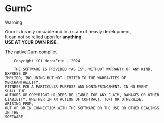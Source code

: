 # GurnC

> [!WARNING]  
> Gurn is insanly unstable and in a state of heaviy development,<br>
> It can not be relied upon for **anything!**<br>
> **USE AT YOUR OWN RISK.**


The native Gurn compiler. 

```plaintext
    Copyright (C) HeronErin - 2024

    THE SOFTWARE IS PROVIDED "AS IS", WITHOUT WARRANTY OF ANY KIND, EXPRESS OR 
IMPLIED, INCLUDING BUT NOT LIMITED TO THE WARRANTIES OF MERCHANTABILITY, 
FITNESS FOR A PARTICULAR PURPOSE AND NONINFRINGEMENT. IN NO EVENT SHALL THE 
AUTHORS OR COPYRIGHT HOLDERS BE LIABLE FOR ANY CLAIM, DAMAGES OR OTHER 
LIABILITY, WHETHER IN AN ACTION OF CONTRACT, TORT OR OTHERWISE, ARISING FROM, 
OUT OF OR IN CONNECTION WITH THE SOFTWARE OR THE USE OR OTHER DEALINGS IN THE 
SOFTWARE.
```